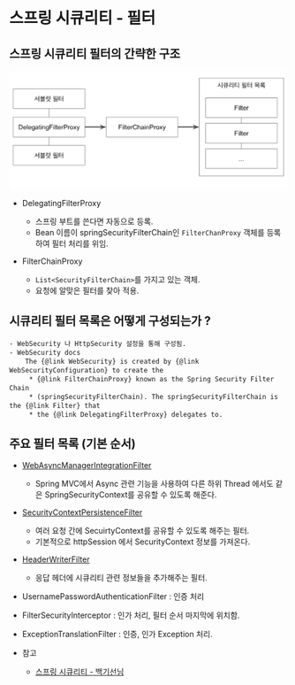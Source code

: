 # 스프링 시큐리티 - 필터
## 스프링 시큐리티 필터의 간략한 구조
![](./images/securityFilter.png)  

-  DelegatingFilterProxy
    - 스프링 부트를 쓴다면 자동으로 등록.
    - Bean 이름이 springSecurityFilterChain인 `FilterChanProxy` 객체를 등록하여 필터 처리를 위임.
    
- FilterChainProxy
    - `List<SecurityFilterChain>`를 가지고 있는 객체.
    - 요청에 알맞은 필터를 찾아 적용.
    
## 시큐리티 필터 목록은 어떻게 구성되는가 ?
    - WebSecurity 나 HttpSecurity 설정을 통해 구성됨.
    - WebSecurity docs
        The {@link WebSecurity} is created by {@link WebSecurityConfiguration} to create the
         * {@link FilterChainProxy} known as the Spring Security Filter Chain
         * (springSecurityFilterChain). The springSecurityFilterChain is the {@link Filter} that
         * the {@link DelegatingFilterProxy} delegates to.
     
  
## 주요 필터 목록 (기본 순서)
  - [WebAsyncManagerIntegrationFilter](https://github.com/leeyohan93/TIL/blob/master/spring/security/filters/WebAsyncManagerIntegrationFilter.md)
    - Spring MVC에서 Async 관련 기능을 사용하여 다른 하위 Thread 에서도 같은 SpringSecurityContext를 공유할 수 있도록 해준다.
  - [SecurityContextPersistenceFilter](https://github.com/leeyohan93/TIL/blob/master/spring/security/filters/SecurityContextPersistenceFilter.md)
    - 여러 요청 간에 SecuirtyContext를 공유할 수 있도록 해주는 필터.
    - 기본적으로 httpSession 에서 SecurityContext 정보를 가져온다. 
  - [HeaderWriterFilter](https://github.com/leeyohan93/TIL/blob/master/spring/security/filters/HeaderWriterFilter.md)
    - 응답 헤더에 시큐리티 관련 정보들을 추가해주는 필터.
  - UsernamePasswordAuthenticationFilter : 인증 처리
  - FilterSecurityInterceptor : 인가 처리, 필터 순서 마지막에 위치함.
  - ExceptionTranslationFilter : 인증, 인가 Exception 처리.
  
  
- 참고
  - [스프링 시큐리티 - 백기선님](https://www.inflearn.com/course/%EB%B0%B1%EA%B8%B0%EC%84%A0-%EC%8A%A4%ED%94%84%EB%A7%81-%EC%8B%9C%ED%81%90%EB%A6%AC%ED%8B%B0/dashboard)


       


